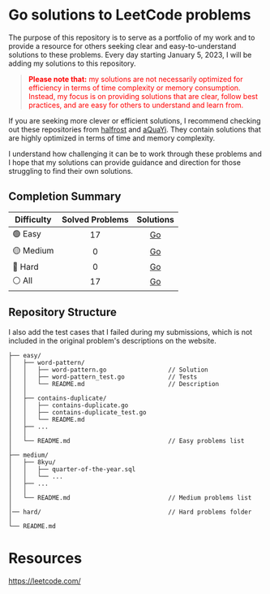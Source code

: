 # Go solutions to LeetCode problems

The purpose of this repository is to serve as a portfolio of my work and to provide a resource for others seeking clear and easy-to-understand solutions to these problems. Every day starting January 5, 2023, I will be adding my solutions to this repository.

> <p style = "color:red"><strong>Please note that:</strong> my solutions are not necessarily optimized for efficiency in terms of time complexity or memory consumption. Instead, my focus is on providing solutions that are clear, follow best practices, and are easy for others to understand and learn from.</p>

If you are seeking more clever or efficient solutions, I recommend checking out these repositories from <a href="https://github.com/halfrost/LeetCode-Go" target="_blank">halfrost</a> and <a href="https://github.com/aQuaYi/LeetCode-in-Go" target="_blank">aQuaYi</a>. They contain solutions that are highly optimized in terms of time and memory complexity.

I understand how challenging it can be to work through these problems and I hope that my solutions can provide guidance and direction for those struggling to find their own solutions.

## Completion Summary

| Difficulty             | Solved Problems |  Solutions   |
|------------------------|:---------------:|:------------:|
| :green_circle: Easy    |       17        |  [Go](easy)  |
| :yellow_circle: Medium |        0        | [Go](medium) |
| :red_circle: Hard      |        0        |  [Go](hard)  |
| :white_circle: All     |       17        |   [Go](/)    |

## Repository Structure

I also add the test cases that I failed during my submissions, which is not included in the original problem's descriptions on the website.

```ascii
├── easy/
│   ├── word-pattern/                       
│   │   ├── word-pattern.go                 // Solution
│   │   ├── word-pattern_test.go            // Tests
│   │   └── README.md                       // Description
│   │
│   ├── contains-duplicate/
│   │   ├── contains-duplicate.go
│   │   ├── contains-duplicate_test.go
│   │   └── README.md
│   ├── ...
│   │
│   └── README.md                           // Easy problems list
│
├── medium/
│   ├── 8kyu/
│   │   ├── quarter-of-the-year.sql
│   │   └── ...
│   ├── ...
│   │ 
│   └── README.md                           // Medium problems list
│
│── hard/                                   // Hard problems folder
│
└── README.md                               
```

# Resources

https://leetcode.com/